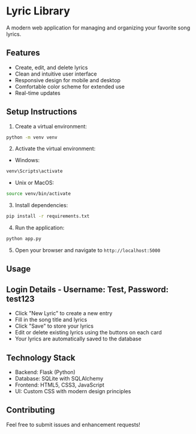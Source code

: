 # Lyric Library

A modern web application for managing and organizing your favorite song lyrics.

## Features

- Create, edit, and delete lyrics
- Clean and intuitive user interface
- Responsive design for mobile and desktop
- Comfortable color scheme for extended use
- Real-time updates

## Setup Instructions

1. Create a virtual environment:
```bash
python -m venv venv
```

2. Activate the virtual environment:
- Windows:
```bash
venv\Scripts\activate
```
- Unix or MacOS:
```bash
source venv/bin/activate
```

3. Install dependencies:
```bash
pip install -r requirements.txt
```

4. Run the application:
```bash
python app.py
```

5. Open your browser and navigate to `http://localhost:5000`

## Usage
## Login Details - Username: Test, Password: test123

- Click "New Lyric" to create a new entry
- Fill in the song title and lyrics
- Click "Save" to store your lyrics
- Edit or delete existing lyrics using the buttons on each card
- Your lyrics are automatically saved to the database

## Technology Stack

- Backend: Flask (Python)
- Database: SQLite with SQLAlchemy
- Frontend: HTML5, CSS3, JavaScript
- UI: Custom CSS with modern design principles

## Contributing

Feel free to submit issues and enhancement requests!
